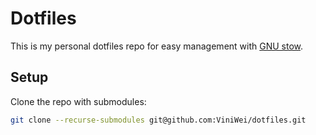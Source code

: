 # Dotfiles

This is my personal dotfiles repo for easy management with [GNU stow](https://www.gnu.org/software/stow/).

## Setup

Clone the repo with submodules:

```bash
git clone --recurse-submodules git@github.com:ViniWei/dotfiles.git
```
